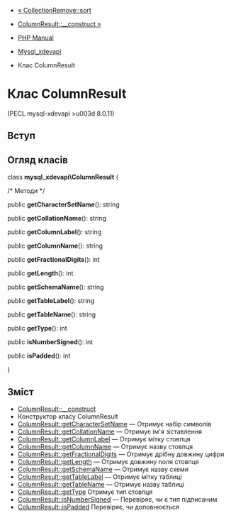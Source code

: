 - [« CollectionRemove::sort](mysql-xdevapi-collectionremove.sort.md)
- [ColumnResult::\_\_construct
»](mysql-xdevapi-columnresult.construct.md)

- [PHP Manual](index.md)
- [Mysql_xdevapi](book.mysql-xdevapi.md)
- Клас ColumnResult

# Клас ColumnResult

(PECL mysql-xdevapi \>u003d 8.0.11)

## Вступ

## Огляд класів

class **mysql_xdevapi\ColumnResult** {

/\* Методи \*/

public **getCharacterSetName**(): string

public **getCollationName**(): string

public **getColumnLabel**(): string

public **getColumnName**(): string

public **getFractionalDigits**(): int

public **getLength**(): int

public **getSchemaName**(): string

public **getTableLabel**(): string

public **getTableName**(): string

public **getType**(): int

public **isNumberSigned**(): int

public **isPadded**(): int

}

## Зміст

- [ColumnResult::\_\_construct](mysql-xdevapi-columnresult.construct.md)
- Конструктор класу ColumnResult
- [ColumnResult::getCharacterSetName](mysql-xdevapi-columnresult.getcharactersetname.md)
— Отримує набір символів
- [ColumnResult::getCollationName](mysql-xdevapi-columnresult.getcollationname.md)
— Отримує ім'я зіставлення
- [ColumnResult::getColumnLabel](mysql-xdevapi-columnresult.getcolumnlabel.md)
— Отримує мітку стовпця
- [ColumnResult::getColumnName](mysql-xdevapi-columnresult.getcolumnname.md)
— Отримує назву стовпця
- [ColumnResult::getFractionalDigits](mysql-xdevapi-columnresult.getfractionaldigits.md)
— Отримує дрібну довжину цифри
- [ColumnResult::getLength](mysql-xdevapi-columnresult.getlength.md)
— Отримує довжину поля стовпця
- [ColumnResult::getSchemaName](mysql-xdevapi-columnresult.getschemaname.md)
— Отримує назву схеми
- [ColumnResult::getTableLabel](mysql-xdevapi-columnresult.gettablelabel.md)
— Отримує мітку таблиці
- [ColumnResult::getTableName](mysql-xdevapi-columnresult.gettablename.md)
— Отримує назву таблиці
- [ColumnResult::getType](mysql-xdevapi-columnresult.gettype.md)
Отримує тип стовпця
- [ColumnResult::isNumberSigned](mysql-xdevapi-columnresult.isnumbersigned.md)
— Перевіряє, чи є тип підписаним
- [ColumnResult::isPadded](mysql-xdevapi-columnresult.ispadded.md)
Перевіряє, чи доповнюється
